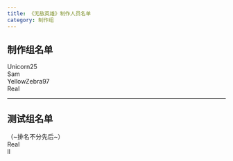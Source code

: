 ```yaml
---
title: 《无敌英雄》制作人员名单
category: 制作组
---
```

## 制作组名单
  
Unicorn25  
Sam  
YellowZebra97  
Real  
  
---
## 测试组名单
  
（~排名不分先后~）  
Real  
ll  